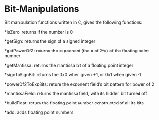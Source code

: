 # Bit-Manipulations
Bit manipulation functions written in C, gives the following functions:

*isZero: returns if the number is 0

*getSign: returns the sign of a signed integer

*getPowerOf2: returns the expoenent (the x of 2^x) of the floating point number

*getMantissa: returns the mantissa bit of a floating point integer

*signToSignBit: returns the 0x0 when given +1, or 0x1 when given -1

*powerOf2ToExpBits: return the exponent field's bit pattern for power of 2

*mantissaField: returns the mantissa field, with its hidden bit turned off

*buildFloat: return the floating point number constructed of all its bits

*add: adds floating point numbers

